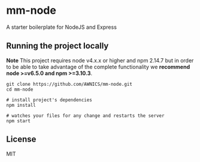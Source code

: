 # mm-node

A starter boilerplate for NodeJS and Express

## Running the project locally

**Note** This project requires node v4.x.x or higher and npm 2.14.7 but in order to be able to take advantage of the complete functionality we **recommend node >=v6.5.0 and npm >=3.10.3**.

```
git clone https://github.com/AWNICS/mm-node.git
cd mm-node

# install project's dependencies
npm install

# watches your files for any change and restarts the server
npm start
```

## License
MIT